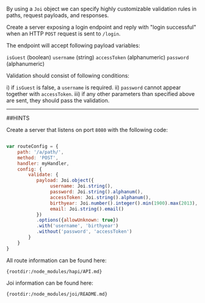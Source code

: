 By using a `Joi` object we can specify highly customizable validation rules in paths, request payloads, and responses.

Create a server exposing a login endpoint and reply with "login successful" when an HTTP `POST` request is sent to `/login`.

The endpoint will accept following payload variables:

```isGuest```       (boolean)
```username```      (string)
```accessToken```   (alphanumeric)
```password```      (alphanumeric)

Validation should consist of following conditions:

i)   if ```isGuest``` is false, a ```username``` is required.
ii)  ```password``` cannot appear together with ```accessToken```.
iii) if any other parameters than specified above are sent, they should pass the validation.

-----------------------------------------------------------------
##HINTS

Create a server that listens on port `8080` with the following code:

```js

var routeConfig = {
    path: '/a/path/',
    method: 'POST',
    handler: myHandler,
    config: {
        validate: {
           payload: Joi.object({
                username: Joi.string(),
                password: Joi.string().alphanum(),
                accessToken: Joi.string().alphanum(),
                birthyear: Joi.number().integer().min(1900).max(2013),
                email: Joi.string().email()
           })
           .options({allowUnknown: true})
           .with('username', 'birthyear')
           .without('password', 'accessToken')
        }
    }
}
```

All route information can be found here:

    {rootdir:/node_modules/hapi/API.md}

Joi information can be found here:

    {rootdir:/node_modules/joi/README.md}
